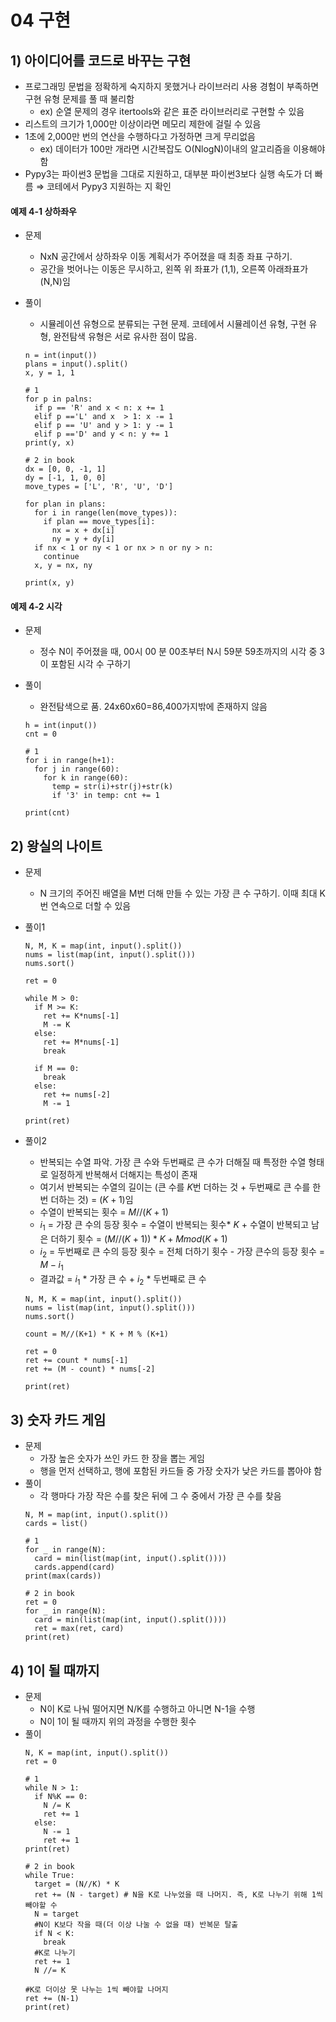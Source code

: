 # 04 구현

## 1) 아이디어를 코드로 바꾸는 구현  
- 프로그래밍 문법을 정확하게 숙지하지 못했거나 라이브러리 사용 경험이 부족하면 구현 유형 문제를 풀 때 불리함
  - ex) 순열 문제의 경우 itertools와 같은 표준 라이브러리로 구현할 수 있음
- 리스트의 크기가 1,000만 이상이라면 메모리 제한에 걸릴 수 있음
- 1초에 2,000만 번의 연산을 수행하다고 가정하면 크게 무리없음
  - ex) 데이터가 100만 개라면 시간복잡도  O(NlogN)이내의 알고리즘을 이용해야함
- Pypy3는 파이썬3 문법을 그대로 지원하고, 대부분 파이썬3보다 실행 속도가 더 빠름 $\Rightarrow$ 코테에서 Pypy3 지원하는 지 확인  

#### 예제 4-1 상하좌우

- 문제  
  - NxN 공간에서 상하좌우 이동 계획서가 주어졌을 때 최종 좌표 구하기.
  - 공간을 벗어나는 이동은 무시하고, 왼쪽 위 좌표가 (1,1), 오른쪽 아래좌표가 (N,N)임

- 풀이  
  - 시뮬레이션 유형으로 분류되는 구현 문제. 코테에서 시뮬레이션 유형, 구현 유형, 완전탐색 유형은 서로 유사한 점이 많음.
  ```
  n = int(input())
  plans = input().split()
  x, y = 1, 1

  # 1
  for p in palns:
    if p == 'R' and x < n: x += 1
    elif p =='L' and x  > 1: x -= 1
    elif p == 'U' and y > 1: y -= 1
    elif p =='D' and y < n: y += 1
  print(y, x)

  # 2 in book
  dx = [0, 0, -1, 1]
  dy = [-1, 1, 0, 0]
  move_types = ['L', 'R', 'U', 'D']

  for plan in plans:
    for i in range(len(move_types)):
      if plan == move_types[i]:
        nx = x + dx[i]
        ny = y + dy[i]
    if nx < 1 or ny < 1 or nx > n or ny > n:
      continue
    x, y = nx, ny

  print(x, y)
  ```
#### 예제 4-2 시각

- 문제  
  - 정수 N이 주어졌을 때, 00시 00 분 00초부터 N시 59분 59초까지의 시각 중 3이 포함된 시각 수 구하기 

- 풀이  
  - 완전탐색으로 품. 24x60x60=86,400가지밖에 존재하지 않음
  ```
  h = int(input())
  cnt = 0

  # 1
  for i in range(h+1):
    for j in range(60):
      for k in range(60):
        temp = str(i)+str(j)+str(k)
        if '3' in temp: cnt += 1

  print(cnt)
  ```

## 2) 왕실의 나이트 
- 문제  
  - N 크기의 주어진 배열을 M번 더해 만들 수 있는 가장 큰 수 구하기. 이때 최대 K번 연속으로 더할 수 있음  
  
- 풀이1  
  ```
  N, M, K = map(int, input().split())
  nums = list(map(int, input().split()))
  nums.sort()
  
  ret = 0
  
  while M > 0:
    if M >= K:
      ret += K*nums[-1]
      M -= K
    else:
      ret += M*nums[-1]
      break
  
    if M == 0:
      break
    else:
      ret += nums[-2]
      M -= 1
  
  print(ret)
  ```

- 풀이2  
  - 반복되는 수열 파악. 가장 큰 수와 두번째로 큰 수가 더해질 때 특정한 수열 형태로 일정하게 반복해서 더해지는 특성이 존재
  - 여기서 반복되는 수열의 길이는 (큰 수를 $K$번 더하는 것 + 두번째로 큰 수를 한 번 더하는 것) = $(K+1)$임  
  - 수열이 반복되는 횟수 = $M//(K+1)$  
  - $i_1$ = 가장 큰 수의 등장 횟수 = 수열이 반복되는 횟수* $K$ + 수열이 반복되고 남은 더하기 횟수 = $(M//(K+1))*K + M mod (K+1)$
  - $i_2$ = 두번째로 큰 수의 등장 횟수 = 전체 더하기 횟수 - 가장 큰수의 등장 횟수 = $M - i_1$
  - 결과값 = $i_1$ \* 가장 큰 수 + $i_2$ * 두번째로 큰 수  
  ```
  N, M, K = map(int, input().split())
  nums = list(map(int, input().split()))
  nums.sort()

  count = M//(K+1) * K + M % (K+1)

  ret = 0
  ret += count * nums[-1]
  ret += (M - count) * nums[-2]

  print(ret)
  ```

## 3) 숫자 카드 게임
- 문제
  - 가장 높은 숫자가 쓰인 카드 한 장을 뽑는 게임
  - 행을 먼저 선택하고, 행에 포함된 카드들 중 가장 숫자가 낮은 카드를 뽑아야 함
- 풀이  
  - 각 행마다 가장 작은 수를 찾은 뒤에 그 수 중에서 가장 큰 수를 찾음
  ```
  N, M = map(int, input().split())
  cards = list()

  # 1
  for _ in range(N):
    card = min(list(map(int, input().split())))
    cards.append(card)
  print(max(cards))

  # 2 in book
  ret = 0
  for _ in range(N):
    card = min(list(map(int, input().split())))
    ret = max(ret, card)
  print(ret)
  ```
## 4) 1이 될 때까지
- 문제
  - N이 K로 나눠 떨어지면 N/K를 수행하고 아니면 N-1을 수행
  - N이 1이 될 때까지 위의 과정을 수행한 횟수
- 풀이
  ```
  N, K = map(int, input().split())
  ret = 0

  # 1
  while N > 1:
    if N%K == 0:
      N /= K
      ret += 1
    else:
      N -= 1
      ret += 1
  print(ret)
  
  # 2 in book
  while True:
    target = (N//K) * K
    ret += (N - target) # N을 K로 나누었을 때 나머지. 즉, K로 나누기 위해 1씩 빼야할 수
    N = target
    #N이 K보다 작을 때(더 이상 나눌 수 없을 때) 반복문 탈출
    if N < K:
      break
    #K로 나누기
    ret += 1
    N //= K

  #K로 더이상 못 나누는 1씩 빼야할 나머지
  ret += (N-1)
  print(ret)
  ```
